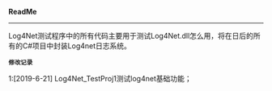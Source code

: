 **ReadMe** 

----
Log4Net测试程序中的所有代码主要用于测试Log4Net.dll怎么用，将在日后的所有的C#项目中封装Log4net日志系统。

     
**`修改记录`**    

1:[2019-6-21] Log4Net_TestProj1测试log4net基础功能；   


